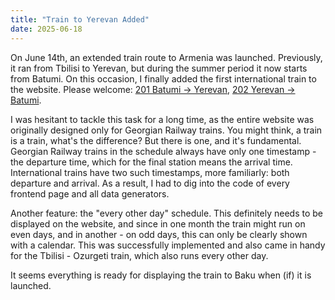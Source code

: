 ```yaml
---
title: "Train to Yerevan Added"
date: 2025-06-18
---
```


On June 14th, an extended train route to Armenia was launched. Previously, it ran from Tbilisi to Yerevan, but during the summer period it now starts from Batumi. On this occasion, I finally added the first international train to the website. Please welcome: [201 Batumi → Yerevan](https://georailway.com/routes/201), [202 Yerevan → Batumi](https://georailway.com/routes/202).

I was hesitant to tackle this task for a long time, as the entire website was originally designed only for Georgian Railway trains. You might think, a train is a train, what's the difference? But there is one, and it's fundamental. Georgian Railway trains in the schedule always have only one timestamp - the departure time, which for the final station means the arrival time. International trains have two such timestamps, more familiarly: both departure and arrival. As a result, I had to dig into the code of every frontend page and all data generators.

Another feature: the "every other day" schedule. This definitely needs to be displayed on the website, and since in one month the train might run on even days, and in another - on odd days, this can only be clearly shown with a calendar. This was successfully implemented and also came in handy for the Tbilisi - Ozurgeti train, which also runs every other day.

It seems everything is ready for displaying the train to Baku when (if) it is launched.
